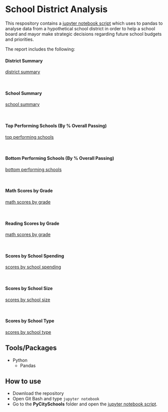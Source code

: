 # School District Analysis

This respository contains a [jupyter notebook script](PyCitySchools/PyCitySchools_James-Akerman.ipynb) which uses to pandas to analyse data from a hypothetical school district in order to help a school board and mayor make strategic decisions regarding future school budgets and priorities.


The report includes the following:
#### District Summary

[district summary](images/district-summary.PNG)

<br>

#### School Summary

[school summary](images/school-summary.PNG)


<br>

#### Top Performing Schools (By % Overall Passing)

[top performing schools](images/top-performing-schools.PNG)


<br>

#### Bottom Performing Schools (By % Overall Passing)

[bottom performing schools](images/bottom-performing-schools.PNG)


<br>

#### Math Scores by Grade

[math scores by grade](images/math-scores-by-grade.PNG)

<br>

#### Reading Scores by Grade

[math scores by grade](images/reading-scores-by-grade.PNG)

<br>

#### Scores by School Spending

[scores by school spending](images/scores-by-school-spending.PNG)

<br>

#### Scores by School Size

[scores by school size](images/scores-by-school-size.PNG)

<br>

#### Scores by School Type
[scores by school type](images/scores-by-school-type.PNG)

## Tools/Packages
- Python
  - Pandas

## How to use
- Download the repository
- Open Git Bash and type `jupyter notebook`
- Go to the **PyCitySchools** folder and open the [jupyter notebook script](PyCitySchools/PyCitySchools_James-Akerman.ipynb).
